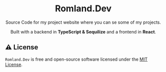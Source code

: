 <h1 align="center">
  Romland.Dev
</h1>
<p align="center">Source Code for my project website where you can se some of my projects.</p>
<p align="center">Built with a backend in <b>TypeScript & Sequilize</b> and a frontend in <b>React</b>.

## ⚠️ License

`Romland.Dev` is free and open-source software licensed under the [MIT License](https://github.com/linusromland/romland.dev/blob/master/LICENSE).
